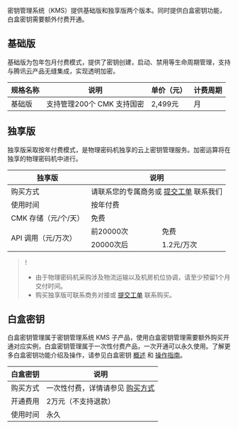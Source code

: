 密钥管理系统（KMS）提供基础版和独享版两个版本。同时提供白盒密钥功能，白盒密钥需要额外付费开通。

## 基础版
基础版为包年包月付费模式，提供了密钥创建，启动、禁用等生命周期管理，支持与腾讯云产品无缝集成，实现透明加密。

| 规格名称 | 说明                        | 单价（元） | 计费周期 |
| -------- | --------------------------- | ---------- | -------- |
| 基础版   | 支持管理200个 CMK  支持国密 | 2,499元    | 月       |


## 独享版
独享版采取按年付费模式，是物理密码机独享的云上密钥管理服务。加密运算将在独享的物理密码机中进行。
<table>
<thead>
<tr>
<th>独享版</th>
<th colspan=2 >说明</th>
</tr>
</thead>
<tbody><tr>
<td>购买方式</td>
<td colspan=2>请联系您的专属商务或 <a href="https://console.cloud.tencent.com/workorder/category">提交工单</a> 联系我们</td>
 </tr>
<tr>
<td>使用时间</td>
<td colspan=2>按年付费</td>
</tr>
<tr>
<td>CMK 存储（元/个/天）</td>
<td colspan=2>免费</td>
 </tr>
<tr>
<td rowspan=2>API 调用（元/万次）</td>
<td>前20000次</td>
<td>免费</td>
</tr>
<tr>
<td>20000次后</td>
<td>1.2元/万次</td>
</tr>
</tbody></table>

>!
>- 由于物理密码机采购涉及物流运输以及机房机位协调，请至少预留1个月交付时间。
>- 购买独享版可联系商务对接或 [提交工单](https://cloud.tencent.com/online-service) 联系购买。
## 白盒密钥
白盒密钥管理属于密钥管理系统 KMS 子产品，使用白盒密钥管理需要额外购买开通对应实例，白盒密钥管理属于一次性付费产品，一次开通可以永久使用。了解更多白盒密钥功能介绍及操作，请参见白盒密钥 [概述](https://cloud.tencent.com/document/product/573/43178) 和 [操作指南](https://cloud.tencent.com/document/product/573/43179)。

| 白盒密钥 | 说明                                                         |
| -------- | ------------------------------------------------------------ |
| 购买方式 | 一次性付费，详情请参见 [购买方式](https://cloud.tencent.com/document/product/573/18809#.E8.B4.AD.E4.B9.B0.E7.99.BD.E7.9B.92.E5.AF.86.E9.92.A5) |
| 开通费用 | 2万元（不支持退款）                                          |
| 使用时间 | 永久                                                         |
